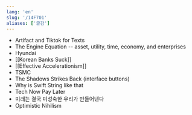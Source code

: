 ```yaml
---
lang: 'en'
slug: '/14F701'
aliases: ['글감']
---
```


- Artifact and Tiktok for Texts
- The Engine Equation -- asset, utility, time, economy, and enterprises
- Hyundai
- [[Korean Banks Suck]]
- [[Effective Accelerationism]]
- TSMC
- The Shadows Strikes Back (interface buttons)
- Why is Swift String like that
- Tech Now Pay Later
- 미래는 결국 미성숙한 우리가 만들어낸다
- Optimistic Nihilism
